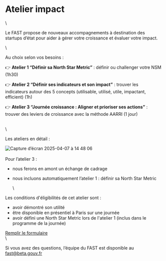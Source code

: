 # Atelier impact

\


Le FAST propose de nouveaux accompagnements à destination des startups d’état pour aider à gérer votre croissance et évaluer votre impact.

\


Au choix selon vos besoins :

👉 **Atelier 1 “Définir sa North Star Metric”** : définir ou challenger votre NSM (1h30)

👉 **Atelier 2 “Définir ses indicateurs et son impact”** : trouver les indicateurs autour des 5 concepts (utilisable, utilisé, utile, impactant, efficient) (1h)

👉 **Atelier 3 “Journée croissance : Aligner et prioriser ses actions”** : trouver des leviers de croissance avec la méthode AARRI (1 jour)

\
\


Les ateliers en détail :

![Capture d’écran 2025-04-07 à 14 48 06](https://github.com/user-attachments/assets/45ae7562-db09-47f5-933b-e86acbf21dc7)\
\
Pour l’atelier 3 :

* nous ferons en amont un échange de cadrage
*   nous incluons automatiquement l’atelier 1 : définir sa North Star Metric

    \


Les conditions d'éligibilités de cet atelier sont :

* avoir démontré son utilité
* être disponible en présentiel à Paris sur une journée
* avoir défini une North Star Metric lors de l'atelier 1 (inclus dans le programme de la journée)

[Remplir le formulaire](https://tally.so/forms/mOEVYg/)\
\


Si vous avez des questions, l’équipe du FAST est disponible au fast@beta.gouv.fr
